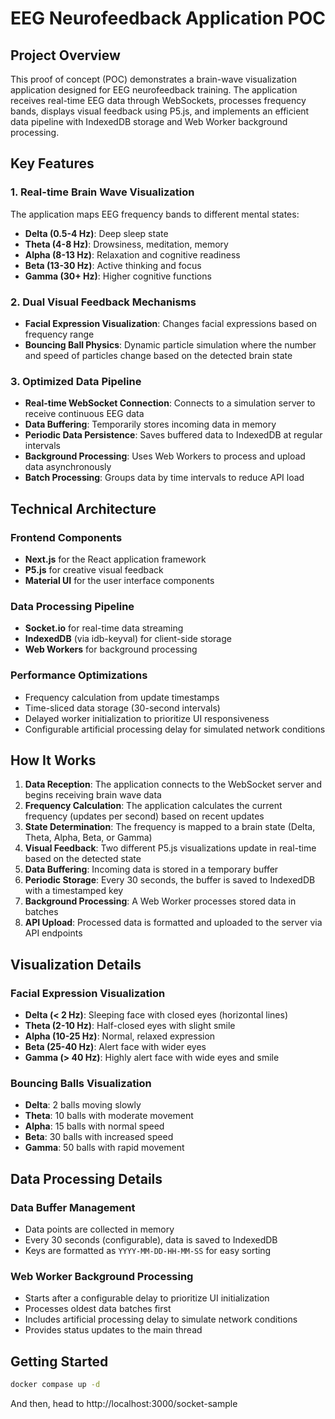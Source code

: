 # EEG Neurofeedback Application POC

## Project Overview

This proof of concept (POC) demonstrates a brain-wave visualization application designed for EEG neurofeedback training. The application receives real-time EEG data through WebSockets, processes frequency bands, displays visual feedback using P5.js, and implements an efficient data pipeline with IndexedDB storage and Web Worker background processing.

## Key Features

### 1. Real-time Brain Wave Visualization

The application maps EEG frequency bands to different mental states:
- **Delta (0.5-4 Hz)**: Deep sleep state
- **Theta (4-8 Hz)**: Drowsiness, meditation, memory
- **Alpha (8-13 Hz)**: Relaxation and cognitive readiness
- **Beta (13-30 Hz)**: Active thinking and focus
- **Gamma (30+ Hz)**: Higher cognitive functions

### 2. Dual Visual Feedback Mechanisms

- **Facial Expression Visualization**: Changes facial expressions based on frequency range
- **Bouncing Ball Physics**: Dynamic particle simulation where the number and speed of particles change based on the detected brain state

### 3. Optimized Data Pipeline

- **Real-time WebSocket Connection**: Connects to a simulation server to receive continuous EEG data
- **Data Buffering**: Temporarily stores incoming data in memory
- **Periodic Data Persistence**: Saves buffered data to IndexedDB at regular intervals
- **Background Processing**: Uses Web Workers to process and upload data asynchronously
- **Batch Processing**: Groups data by time intervals to reduce API load

## Technical Architecture

### Frontend Components
- **Next.js** for the React application framework
- **P5.js** for creative visual feedback
- **Material UI** for the user interface components

### Data Processing Pipeline
- **Socket.io** for real-time data streaming
- **IndexedDB** (via idb-keyval) for client-side storage
- **Web Workers** for background processing

### Performance Optimizations
- Frequency calculation from update timestamps
- Time-sliced data storage (30-second intervals)
- Delayed worker initialization to prioritize UI responsiveness
- Configurable artificial processing delay for simulated network conditions

## How It Works

1. **Data Reception**: The application connects to the WebSocket server and begins receiving brain wave data
2. **Frequency Calculation**: The application calculates the current frequency (updates per second) based on recent updates
3. **State Determination**: The frequency is mapped to a brain state (Delta, Theta, Alpha, Beta, or Gamma)
4. **Visual Feedback**: Two different P5.js visualizations update in real-time based on the detected state
5. **Data Buffering**: Incoming data is stored in a temporary buffer
6. **Periodic Storage**: Every 30 seconds, the buffer is saved to IndexedDB with a timestamped key
7. **Background Processing**: A Web Worker processes stored data in batches
8. **API Upload**: Processed data is formatted and uploaded to the server via API endpoints

## Visualization Details

### Facial Expression Visualization
- **Delta (< 2 Hz)**: Sleeping face with closed eyes (horizontal lines)
- **Theta (2-10 Hz)**: Half-closed eyes with slight smile
- **Alpha (10-25 Hz)**: Normal, relaxed expression
- **Beta (25-40 Hz)**: Alert face with wider eyes
- **Gamma (> 40 Hz)**: Highly alert face with wide eyes and smile

### Bouncing Balls Visualization
- **Delta**: 2 balls moving slowly
- **Theta**: 10 balls with moderate movement
- **Alpha**: 15 balls with normal speed
- **Beta**: 30 balls with increased speed
- **Gamma**: 50 balls with rapid movement

## Data Processing Details

### Data Buffer Management
- Data points are collected in memory
- Every 30 seconds (configurable), data is saved to IndexedDB
- Keys are formatted as `YYYY-MM-DD-HH-MM-SS` for easy sorting

### Web Worker Background Processing
- Starts after a configurable delay to prioritize UI initialization
- Processes oldest data batches first
- Includes artificial processing delay to simulate network conditions
- Provides status updates to the main thread


## Getting Started

```bash
docker compase up -d
```
And then, head to http://localhost:3000/socket-sample

